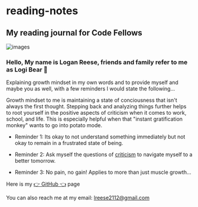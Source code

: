 # reading-notes
## My reading journal for Code Fellows
![images](https://user-images.githubusercontent.com/81731210/211402117-3d1d1bee-8ba1-415b-b715-a1f0de45a2d2.jpg)
### Hello, My name is Logan Reese, friends and family refer to me as Logi Bear :bear:

Explaining growth mindset in my own words and to provide myself and maybe you as well, with a few reminders I would state the following...

Growth mindset to me is maintaining a state of conciousness that isn't always the first thought. Stepping back and analyzing things further helps to root yourself in the positive aspects of criticism when it comes to work, school, and life. This is especially helpful when that "instant gratification monkey" wants to go into potato mode.

- Reminder 1: Its okay to not understand something immediately but not okay to remain in a frustrated state of being.

- Reminder 2: Ask myself the questions of [criticism](https://www.atlassian.com/blog/inside-atlassian/growth-mindset) to navigate myself to a better tomorrow.

- Reminder 3: No pain, no gain! Applies to more than just muscle growth...

Here is my [:point_right: GitHub :point_left:](https://LogiDaBear.github.io/reading-notes/) page

You can also reach me at my email: lreese2112@gmail.com



